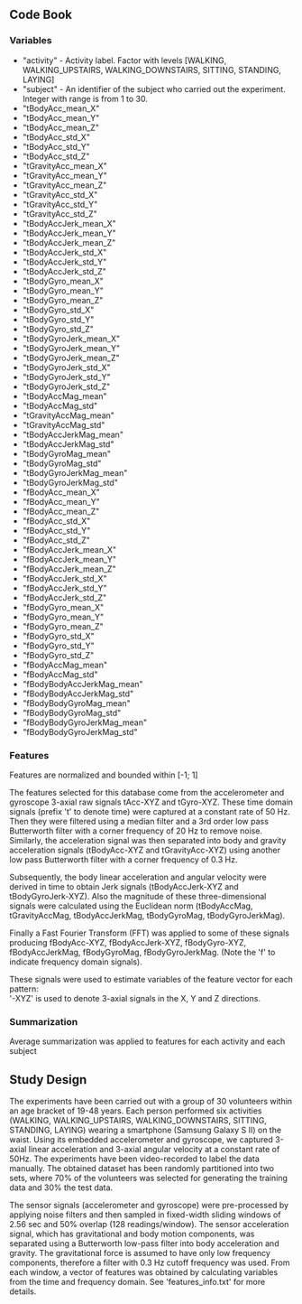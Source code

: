 ## Code Book
### Variables
* "activity" - Activity label. Factor with levels [WALKING, WALKING_UPSTAIRS, WALKING_DOWNSTAIRS, SITTING, STANDING, LAYING]
* "subject" - An identifier of the subject who carried out the experiment. Integer with range is from 1 to 30. 
* "tBodyAcc_mean_X" 
* "tBodyAcc_mean_Y"
* "tBodyAcc_mean_Z"
* "tBodyAcc_std_X"
* "tBodyAcc_std_Y"
* "tBodyAcc_std_Z"
* "tGravityAcc_mean_X"
* "tGravityAcc_mean_Y"
* "tGravityAcc_mean_Z"
* "tGravityAcc_std_X"
* "tGravityAcc_std_Y"
* "tGravityAcc_std_Z"
* "tBodyAccJerk_mean_X"
* "tBodyAccJerk_mean_Y"
* "tBodyAccJerk_mean_Z"
* "tBodyAccJerk_std_X"
* "tBodyAccJerk_std_Y"
* "tBodyAccJerk_std_Z"
* "tBodyGyro_mean_X"
* "tBodyGyro_mean_Y"
* "tBodyGyro_mean_Z"
* "tBodyGyro_std_X"
* "tBodyGyro_std_Y"
* "tBodyGyro_std_Z"
* "tBodyGyroJerk_mean_X"
* "tBodyGyroJerk_mean_Y"
* "tBodyGyroJerk_mean_Z"
* "tBodyGyroJerk_std_X"
* "tBodyGyroJerk_std_Y"
* "tBodyGyroJerk_std_Z"
* "tBodyAccMag_mean"
* "tBodyAccMag_std"
* "tGravityAccMag_mean"
* "tGravityAccMag_std"
* "tBodyAccJerkMag_mean"
* "tBodyAccJerkMag_std"
* "tBodyGyroMag_mean"
* "tBodyGyroMag_std"
* "tBodyGyroJerkMag_mean"
* "tBodyGyroJerkMag_std"
* "fBodyAcc_mean_X"
* "fBodyAcc_mean_Y"
* "fBodyAcc_mean_Z"
* "fBodyAcc_std_X"
* "fBodyAcc_std_Y"
* "fBodyAcc_std_Z"
* "fBodyAccJerk_mean_X"
* "fBodyAccJerk_mean_Y"
* "fBodyAccJerk_mean_Z"
* "fBodyAccJerk_std_X"
* "fBodyAccJerk_std_Y"
* "fBodyAccJerk_std_Z"
* "fBodyGyro_mean_X"
* "fBodyGyro_mean_Y"
* "fBodyGyro_mean_Z"
* "fBodyGyro_std_X"
* "fBodyGyro_std_Y"
* "fBodyGyro_std_Z"
* "fBodyAccMag_mean"
* "fBodyAccMag_std"
* "fBodyBodyAccJerkMag_mean"
* "fBodyBodyAccJerkMag_std"
* "fBodyBodyGyroMag_mean"
* "fBodyBodyGyroMag_std"
* "fBodyBodyGyroJerkMag_mean"
* "fBodyBodyGyroJerkMag_std"

### Features
Features are normalized and bounded within [-1; 1]

The features selected for this database come from the accelerometer and gyroscope 3-axial raw signals tAcc-XYZ and tGyro-XYZ. These time domain signals (prefix 't' to denote time) were captured at a constant rate of 50 Hz. Then they were filtered using a median filter and a 3rd order low pass Butterworth filter with a corner frequency of 20 Hz to remove noise. Similarly, the acceleration signal was then separated into body and gravity acceleration signals (tBodyAcc-XYZ and tGravityAcc-XYZ) using another low pass Butterworth filter with a corner frequency of 0.3 Hz. 

Subsequently, the body linear acceleration and angular velocity were derived in time to obtain Jerk signals (tBodyAccJerk-XYZ and tBodyGyroJerk-XYZ). Also the magnitude of these three-dimensional signals were calculated using the Euclidean norm (tBodyAccMag, tGravityAccMag, tBodyAccJerkMag, tBodyGyroMag, tBodyGyroJerkMag). 

Finally a Fast Fourier Transform (FFT) was applied to some of these signals producing fBodyAcc-XYZ, fBodyAccJerk-XYZ, fBodyGyro-XYZ, fBodyAccJerkMag, fBodyGyroMag, fBodyGyroJerkMag. (Note the 'f' to indicate frequency domain signals). 

These signals were used to estimate variables of the feature vector for each pattern:  
'-XYZ' is used to denote 3-axial signals in the X, Y and Z directions.

### Summarization
Average summarization was applied to features for each activity and each subject 
 
## Study Design
The experiments have been carried out with a group of 30 volunteers within an age bracket of 19-48 years. Each person performed six activities (WALKING, WALKING_UPSTAIRS, WALKING_DOWNSTAIRS, SITTING, STANDING, LAYING) wearing a smartphone (Samsung Galaxy S II) on the waist. Using its embedded accelerometer and gyroscope, we captured 3-axial linear acceleration and 3-axial angular velocity at a constant rate of 50Hz. The experiments have been video-recorded to label the data manually. The obtained dataset has been randomly partitioned into two sets, where 70% of the volunteers was selected for generating the training data and 30% the test data. 

The sensor signals (accelerometer and gyroscope) were pre-processed by applying noise filters and then sampled in fixed-width sliding windows of 2.56 sec and 50% overlap (128 readings/window). The sensor acceleration signal, which has gravitational and body motion components, was separated using a Butterworth low-pass filter into body acceleration and gravity. The gravitational force is assumed to have only low frequency components, therefore a filter with 0.3 Hz cutoff frequency was used. From each window, a vector of features was obtained by calculating variables from the time and frequency domain. See 'features_info.txt' for more details. 

